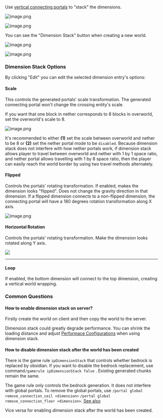 Use [vertical connecting portals](https://github.com/qouteall/ImmersivePortalsMod/wiki/Portals#vertical-dimension-connecting-portal) to "stack" the dimensions.



![image.png](https://i.loli.net/2021/11/20/aui8vcNer9hAmgJ.png)

![image.png](https://i.loli.net/2021/11/20/r7sUyN6Azm4qiaF.png)





You can see the "Dimension Stack" button when creating a new world.

![image.png](https://i.loli.net/2021/11/20/helqg7vkcdML5n3.png)



![image.png](https://i.loli.net/2021/11/20/REKhZgzprG15XqB.png)



### Dimension Stack Options

By clicking "Edit" you can edit the selected dimension entry's options:

#### Scale

This controls the generated portals' scale transformation. The generated connecting portal won't change the crossing entity's scale.

If you want that one block in nether corresponds to 8 blocks in overworld, set the overworld's scale to 8.

![image.png](https://i.loli.net/2021/11/20/ywnkEq6F4pQS7Ha.png)

It's recommended to either **(1)** set the scale between overworld and nether to be 8 or **(2)** set the nether portal mode to be `disabled`. Because dimension stack does not interfere with how nether portals work, if dimension stack allows player to travel between overworld and nether with 1 by 1 space ratio, and nether portal allows travelling with 1 by 8 space ratio, then the player can easily reach the world border by using two travel methods alternately.

#### Flipped

Controls the portals' rotating transformation. If enabled, makes the dimension looks "flipped". Does not change the gravity direction in that dimension. If a flipped dimension connects to a non-flipped dimension, the connecting portal will have a 180 degrees rotation transformation along X axis.

![image.png](https://i.loli.net/2021/11/20/pXxmBnrQd2CbVIE.png)

#### Horizontal Rotation

Controls the portals' rotating transformation. Make the dimension looks rotated along Y axis.

![](https://i.ibb.co/tpFrr4Q/2021-02-09-19-26-49.png)

---

#### Loop

If enabled, the bottom dimension will connect to the top dimension, creating a vertical world wrapping.



### Common Questions

#### How to enable dimension stack on server?

Firstly create the world on client and then copy the world to the server.

Dimension stack could greatly degrade performance. You can shrink the loading distance and adjust [Performace Configurations](https://github.com/qouteall/ImmersivePortalsMod/wiki/Config-Options) when using dimension stack.

#### How to disable dimension stack after the world has been created

There is the game rule `ipDimensionStack` that controls whether bedrock is replaced by obsidian. If you want to disable the bedrock replacement,  use command`/gamerule ipDimensionStack false` . Existing generated chunks remain the same.

The game rule only controls the bedrock generation. It does not interfere with global portals. To remove the global portals, use `/portal global remove_connection_ceil <dimension>` `/portal global remove_connection_floor <dimension>`. [See also](https://github.com/qouteall/ImmersivePortalsMod/wiki/Portals#vertical-dimension-connecting-portal)

Vice versa for enabling dimension stack after the world has been created.

